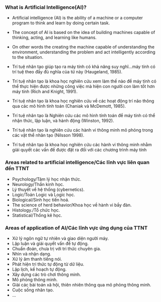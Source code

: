 
### What is Artificial Intelligence(AI)?
 
* Artificial intelligence (AI) is the ability of a machine or a computer program to think and learn by doing certain task.
* The concept of AI is based on the idea of building machines capable of thinking, acting, and learning like humans. 
* On other words the creating the machine capable of understanding the environment, understanding the problem and act intelligently according to the situation.


* Trí tuệ nhân tạo giúp tạo ra máy tính có khả năng suy nghĩ...máy tính có trí tuệ theo đầy đủ nghĩa của từ này (Haugeland, 1985).
* Trí tuệ nhân tạo là khoa học nghiên cứu xem làm thế nào để máy tính có thể thực hiện được những công việc mà hiện con người con làm tốt hơn máy tính (Rich and Knight, 1991).
* Trí tuệ nhân tạo là khoa học nghiên cứu về các hoạt động trí não thông qua các mô hình tính toán (Chaniak và McDemott, 1985).
* Trí tuệ nhân tạo là Nghiên cứu các mô hình tính toán để máy tính có thể nhận thức, lập luận, và hành động (Winston, 1992).
* Trí tuệ nhân tạo là nghiên cứu các hành vi thông minh mô phỏng trong các vật thể nhân tạo (Nilsson 1998).
* Trí tuệ nhân tạo là khoa học nghiên cứu các hành vi thông minh nhằm giải quyết các vấn đề được đặt ra đối với các chương trình máy tính

### Areas related to artificial intelligence/Các lĩnh vực liên quan đến TTNT

* Psychology/Tâm lý học nhận thức.
* Neurology/Thần kinh học.
* Lý thuyết về hệ thống (cybernetics).
* Logic/Toán Logic và Logic học.
* Biological/Sinh học tiến hoá.
* The science of herd behavior/Khoa học về hành vi bầy đàn.
* Histology./Tổ chức học.
* Statistical/Thống kê học.

### Areas of application of AI/Các lĩnh vực ứng dụng của TTNT
* Xử lý ngôn ngữ tự nhiên và giao diện người máy.
* Lập luận và giải quyết vấn đề tự động.
* Chuẩn đoán, chưa trị với tri thức chuyên gia.
* Nhìn và nhận dạng.
* Xử lý âm thanh tiếng nói.
* Phát hiện tri thức tự động từ dữ liệu.
* Lập lịch, kế hoạch tự động.
* Xây dựng các trò chơi thông minh.
* Mô phỏng thông minh.
* Giải các bài toán xã hội, thiên nhiên thông qua mô phỏng thông minh.
* Cuộc sống nhân tạo.
* ...









